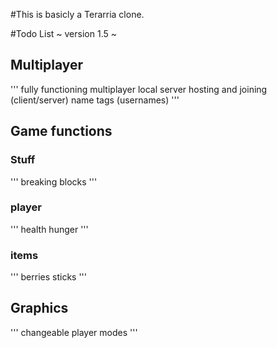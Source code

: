 #This is basicly a Terarria clone.

#Todo List
~ version 1.5 ~
## Multiplayer
'''
fully functioning multiplayer
local server hosting and joining (client/server)
name tags (usernames)
'''
## Game functions
### Stuff
'''
breaking blocks
'''
### player
'''
health
hunger
'''
### items
'''
berries
sticks
'''
## Graphics
'''
changeable player modes
'''
